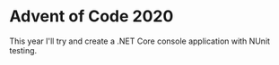 # Advent of Code 2020

This year I'll try and create a .NET Core console application with NUnit testing.
